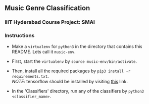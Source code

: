 ## Music Genre Classification  

### IIIT Hyderabad Course Project: SMAI  

### Instructions  

* Make a `virtualenv` for `python3` in the directory that contains this README. Lets call it `music-env`.  
* First, start the `virtualenv` by `source music-env/bin/activate`.  
* Then, install all the required packages by `pip3 install -r requirements.txt`.  
*NOTE*: tensorflow should be installed by visiting [this](https://www.tensorflow.org/versions/r0.10/get_started/os_setup.html#pip-installation) link.  

* In the 'Classifiers' directory, run any of the classifiers by `python3 <classifier_name>`.  
